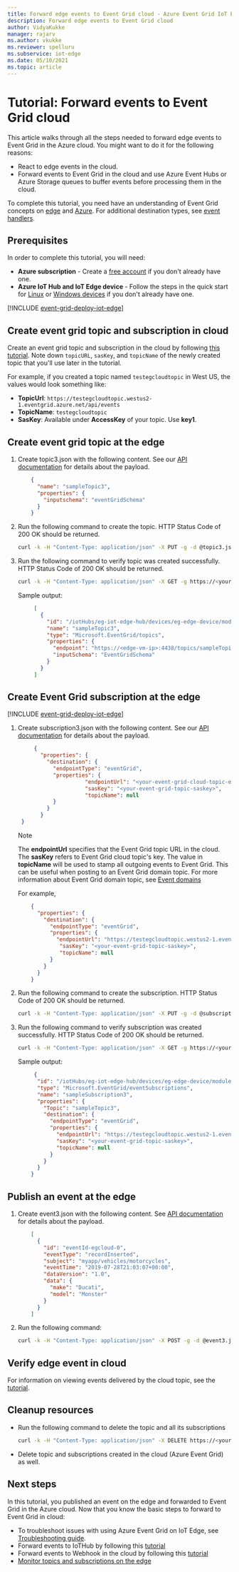 ```yaml
---
title: Forward edge events to Event Grid cloud - Azure Event Grid IoT Edge | Microsoft Docs 
description: Forward edge events to Event Grid cloud
author: VidyaKukke
manager: rajarv
ms.author: vkukke
ms.reviewer: spelluru
ms.subservice: iot-edge
ms.date: 05/10/2021
ms.topic: article
---
```


# Tutorial: Forward events to Event Grid cloud

This article walks through all the steps needed to forward edge events to Event Grid in the Azure cloud. You might want to do it for the following reasons:

* React to edge events in the cloud.
* Forward events to Event Grid in the cloud and use Azure Event Hubs or Azure Storage queues to buffer events before processing them in the cloud.

 To complete this tutorial, you need have an understanding of Event Grid concepts on [edge](concepts.md) and [Azure](../concepts.md). For additional destination types, see [event handlers](event-handlers.md). 

## Prerequisites 
In order to complete this tutorial, you will need:

* **Azure subscription** - Create a [free account](https://azure.microsoft.com/free) if you don't already have one. 
* **Azure IoT Hub and IoT Edge device** - Follow the steps in the quick start for [Linux](../../iot-edge/quickstart-linux.md) or [Windows devices](../../iot-edge/quickstart.md) if you don't already have one.

[!INCLUDE [event-grid-deploy-iot-edge](../../../includes/event-grid-deploy-iot-edge.md)] 
## Create event grid topic and subscription in cloud

Create an event grid topic and subscription in the cloud by following [this tutorial](../custom-event-quickstart-portal.md). Note down `topicURL`, `sasKey`, and `topicName` of the newly created topic that you'll use later in the tutorial.

For example, if you created a topic named `testegcloudtopic` in West US, the values would look something like:

* **TopicUrl**: `https://testegcloudtopic.westus2-1.eventgrid.azure.net/api/events`
* **TopicName**: `testegcloudtopic`
* **SasKey**: Available under **AccessKey** of your topic. Use **key1**.

## Create event grid topic at the edge

1. Create topic3.json with the following content. See our [API documentation](api.md) for details about the payload.

    ```json
        {
          "name": "sampleTopic3",
          "properties": {
            "inputschema": "eventGridSchema"
          }
        }
    ```
1. Run the following command to create the topic. HTTP Status Code of 200 OK should be returned.

    ```sh
    curl -k -H "Content-Type: application/json" -X PUT -g -d @topic3.json https://<your-edge-device-public-ip-here>:4438/topics/sampleTopic3?api-version=2019-01-01-preview
    ```
1. Run the following command to verify topic was created successfully. HTTP Status Code of 200 OK should be returned.

    ```sh
    curl -k -H "Content-Type: application/json" -X GET -g https://<your-edge-device-public-ip-here>:4438/topics/sampleTopic3?api-version=2019-01-01-preview
    ```

   Sample output:

   ```json
        [
          {
            "id": "/iotHubs/eg-iot-edge-hub/devices/eg-edge-device/modules/eventgridmodule/topics/sampleTopic3",
            "name": "sampleTopic3",
            "type": "Microsoft.EventGrid/topics",
            "properties": {
              "endpoint": "https://<edge-vm-ip>:4438/topics/sampleTopic3/events?api-version=2019-01-01-preview",
              "inputSchema": "EventGridSchema"
            }
          }
        ]
   ```
  
## Create Event Grid subscription at the edge

[!INCLUDE [event-grid-deploy-iot-edge](../../../includes/event-grid-edge-persist-event-subscriptions.md)]

1. Create subscription3.json with the following content. See our [API documentation](api.md) for details about the payload.

   ```json
        {
          "properties": {
            "destination": {
              "endpointType": "eventGrid",
              "properties": {
                        "endpointUrl": "<your-event-grid-cloud-topic-endpoint-url>?api-version=2018-01-01",
                        "sasKey": "<your-event-grid-topic-saskey>",
                        "topicName": null
              }
            }
          }
    }
   ```

   >[!NOTE]
   > The **endpointUrl** specifies that the Event Grid topic URL in the cloud. The **sasKey** refers to Event Grid cloud topic's key. The value in **topicName** will be used to stamp all outgoing events to Event Grid. This can be useful when posting to an Event Grid domain topic. For more information about Event Grid domain topic, see [Event domains](../event-domains.md)

    For example,
  
    ```json
        {
          "properties": {
            "destination": {
              "endpointType": "eventGrid",
              "properties": {
                "endpointUrl": "https://testegcloudtopic.westus2-1.eventgrid.azure.net/api/events?api-version=2018-01-01",
                 "sasKey": "<your-event-grid-topic-saskey>",
                 "topicName": null
              }
            }
          }
        }
    ```

2. Run the following command to create the subscription. HTTP Status Code of 200 OK should be returned.

     ```sh
     curl -k -H "Content-Type: application/json" -X PUT -g -d @subscription3.json https://<your-edge-device-public-ip-here>:4438/topics/sampleTopic3/eventSubscriptions/sampleSubscription3?api-version=2019-01-01-preview
     ```

3. Run the following command to verify subscription was created successfully. HTTP Status Code of 200 OK should be returned.

    ```sh
    curl -k -H "Content-Type: application/json" -X GET -g https://<your-edge-device-public-ip-here>:4438/topics/sampleTopic3/eventSubscriptions/sampleSubscription3?api-version=2019-01-01-preview
    ```

    Sample output:

    ```json
         {
          "id": "/iotHubs/eg-iot-edge-hub/devices/eg-edge-device/modules/eventgridmodule/topics/sampleTopic3/eventSubscriptions/sampleSubscription3",
          "type": "Microsoft.EventGrid/eventSubscriptions",
          "name": "sampleSubscription3",
          "properties": {
            "Topic": "sampleTopic3",
            "destination": {
              "endpointType": "eventGrid",
              "properties": {
                "endpointUrl": "https://testegcloudtopic.westus2-1.eventgrid.azure.net/api/events?api-version=2018-01-01",
                "sasKey": "<your-event-grid-topic-saskey>",
                "topicName": null
              }
            }
          }
        }
    ```

## Publish an event at the edge

1. Create event3.json with the following content. See [API documentation](api.md) for details about the payload.

    ```json
        [
          {
            "id": "eventId-egcloud-0",
            "eventType": "recordInserted",
            "subject": "myapp/vehicles/motorcycles",
            "eventTime": "2019-07-28T21:03:07+00:00",
            "dataVersion": "1.0",
            "data": {
              "make": "Ducati",
              "model": "Monster"
            }
          }
        ]
    ```

1. Run the following command:

    ```sh
    curl -k -H "Content-Type: application/json" -X POST -g -d @event3.json https://<your-edge-device-public-ip-here>:4438/topics/sampleTopic3/events?api-version=2019-01-01-preview
    ```

## Verify edge event in cloud

For information on viewing events delivered by the cloud topic, see the [tutorial](../custom-event-quickstart-portal.md).

## Cleanup resources

* Run the following command to delete the topic and all its subscriptions

    ```sh
    curl -k -H "Content-Type: application/json" -X DELETE https://<your-edge-device-public-ip-here>:4438/topics/sampleTopic3?api-version=2019-01-01-preview
    ```

* Delete topic and subscriptions created in the cloud (Azure Event Grid) as well.

## Next steps

In this tutorial, you published an event on the edge and forwarded to Event Grid in the Azure cloud. Now that you know the basic steps to forward to Event Grid in cloud:

* To troubleshoot issues with using Azure Event Grid on IoT Edge, see [Troubleshooting guide](troubleshoot.md).
* Forward events to IoTHub by following this [tutorial](forward-events-iothub.md)
* Forward events to Webhook in the cloud by following this [tutorial](pub-sub-events-webhook-cloud.md)
* [Monitor topics and subscriptions on the edge](monitor-topics-subscriptions.md)
